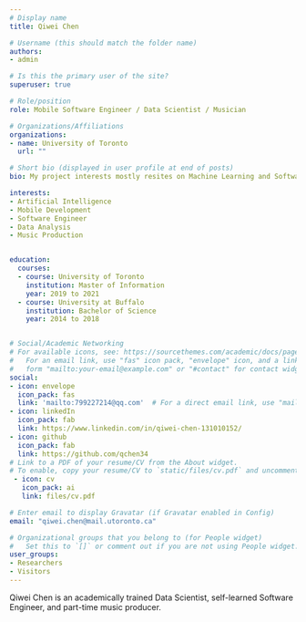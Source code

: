 ```yaml
---
# Display name
title: Qiwei Chen

# Username (this should match the folder name)
authors:
- admin

# Is this the primary user of the site?
superuser: true

# Role/position
role: Mobile Software Engineer / Data Scientist / Musician

# Organizations/Affiliations
organizations:
- name: University of Toronto
  url: ""

# Short bio (displayed in user profile at end of posts)
bio: My project interests mostly resites on Machine Learning and Software development, in my free time, I also like to play guitar, create and produce MIDI beats.

interests:
- Artificial Intelligence
- Mobile Development
- Software Engineer
- Data Analysis
- Music Production


education:
  courses:
  - course: University of Toronto
    institution: Master of Information
    year: 2019 to 2021
  - course: University at Buffalo
    institution: Bachelor of Science
    year: 2014 to 2018


# Social/Academic Networking
# For available icons, see: https://sourcethemes.com/academic/docs/page-builder/#icons
#   For an email link, use "fas" icon pack, "envelope" icon, and a link in the
#   form "mailto:your-email@example.com" or "#contact" for contact widget.
social:
- icon: envelope
  icon_pack: fas
  link: 'mailto:799227214@qq.com'  # For a direct email link, use "mailto:test@example.org".
- icon: linkedIn
  icon_pack: fab
  link: https://www.linkedin.com/in/qiwei-chen-131010152/
- icon: github
  icon_pack: fab
  link: https://github.com/qchen34
# Link to a PDF of your resume/CV from the About widget.
# To enable, copy your resume/CV to `static/files/cv.pdf` and uncomment the lines below.
 - icon: cv
   icon_pack: ai
   link: files/cv.pdf

# Enter email to display Gravatar (if Gravatar enabled in Config)
email: "qiwei.chen@mail.utoronto.ca"

# Organizational groups that you belong to (for People widget)
#   Set this to `[]` or comment out if you are not using People widget.
user_groups:
- Researchers
- Visitors
---
```


Qiwei Chen is an academically trained Data Scientist, self-learned Software Engineer, and part-time music producer. 

